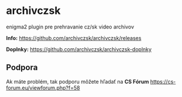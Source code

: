 archivczsk
==========
enigma2 plugin pre prehravanie cz/sk video archivov

**Info:** https://github.com/archivczsk/archivczsk/releases

**Doplnky:** https://github.com/archivczsk/archivczsk-doplnky

## Podpora
Ak máte problém, tak podporu môžete hľadať na **CS Fórum** https://cs-forum.eu/viewforum.php?f=58
